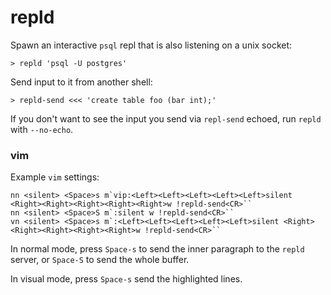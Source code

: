 # repld

Spawn an interactive `psql` repl that is also listening on a unix socket:

```
> repld 'psql -U postgres'
```

Send input to it from another shell:

```
> repld-send <<< 'create table foo (bar int);'
```

If you don't want to see the input you send via `repl-send` echoed, run
`repld` with `--no-echo`.

### vim

Example `vim` settings:

```
nn <silent> <Space>s m`vip:<Left><Left><Left><Left><Left>silent <Right><Right><Right><Right><Right>w !repld-send<CR>``
nn <silent> <Space>S m`:silent w !repld-send<CR>``
vn <silent> <Space>s m`:<Left><Left><Left><Left><Left>silent <Right><Right><Right><Right><Right>w !repld-send<CR>``
```

In normal mode, press `Space-s` to send the inner paragraph to the `repld`
server, or `Space-S` to send the whole buffer.

In visual mode, press `Space-s` send the highlighted lines.

